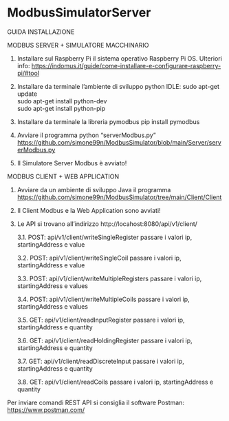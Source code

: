# ModbusSimulatorServer

GUIDA INSTALLAZIONE

MODBUS SERVER + SIMULATORE MACCHINARIO
1.	Installare sul Raspberry Pi il sistema operativo Raspberry Pi OS.
Ulteriori info: https://indomus.it/guide/come-installare-e-configurare-raspberry-pi/#tool

2.	Installare da terminale l’ambiente di sviluppo python IDLE:
sudo apt-get update  
sudo apt-get install python-dev  
sudo apt-get install python-pip  

3.	Installare da terminale la libreria pymodbus
pip install pymodbus

4.	Avviare il programma python “serverModbus.py” https://github.com/simone99n/ModbusSimulator/blob/main/Server/serverModbus.py

5.	Il Simulatore Server Modbus è avviato!

MODBUS CLIENT + WEB APPLICATION
1.	Avviare da un ambiente di sviluppo Java il programma https://github.com/simone99n/ModbusSimulator/tree/main/Client/Client

2.	Il Client Modbus e la Web Application sono avviati!

3.	Le  API si trovano all’indirizzo http://locahost:8080/api/v1/client/

      3.1.	POST: api/v1/client/writeSingleRegister passare i valori ip, startingAddress e value

      3.2.	POST: api/v1/client/writeSingleCoil passare i valori ip, startingAddress e value

      3.3.	POST: api/v1/client/writeMultipleRegisters passare i valori ip, startingAddress e values

      3.4.	POST: api/v1/client/writeMultipleCoils passare i valori ip, startingAddress e values

      3.5.	GET:   api/v1/client/readInputRegister passare i valori  ip, startingAddress e quantity

      3.6.	GET:   api/v1/client/readHoldingRegister passare i valori  ip, startingAddress e quantity

      3.7.	GET:   api/v1/client/readDiscreteInput passare i valori  ip, startingAddress e quantity

      3.8.	GET:   api/v1/client/readCoils passare i valori  ip, startingAddress e quantity



Per inviare comandi REST API si consiglia il software Postman: https://www.postman.com/
